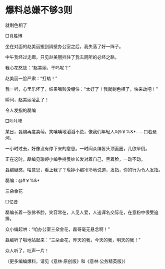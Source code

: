 # 爆料总嫌不够3则

就剩色相了

□肖胜博

坐在对面的赵美丽搬到隔壁办公室之后，我失落了好一阵子。

中午我经过走廊，只见赵美丽挡住了我去厕所的必经之路。

我心花怒放：“赵美丽，干吗呢？”

赵美丽一脸严肃：“打劫！”

我一听，心里乐坏了，结果嘴贱没绷住：“太好了！我就剩色相了，快来劫吧！”

瞬间，赵美丽凌乱了！

令人发指的磊编

□咔咔哇

某日，磊编再度卖萌，笑嘻嘻地滔滔不绝，像我们年轻人#@￥%&*……口若悬河。

一小时过去，好像没有停下来的意思。一时间众编皆头顶画圈，几欲晕倒。

正在这时，磊编见瑜婷小编手持曼妙长发对着自己，黑着脸，一动不动。

磊编疑惑，啥意思，看上我了？瑜婷小编冷冷地说道，发指，你的行为令人发指。

磊编：@#￥%&*

三朵金花

□忆昔

磊编长着一张佛爷脸，笑容常在，人见人爱，人送诨名交际花，在意粉中很受追捧。

众小编起哄：“咱办公室三朵金花，磊哥毫无悬念啊！”

磊编听了啪地站起来：“三朵金花，昨天的我，今天的我，明天的我！”

众人听了，吐声一片！

（更多编编爆料，请见《意林·原创版》和《意林·公务精英版》）